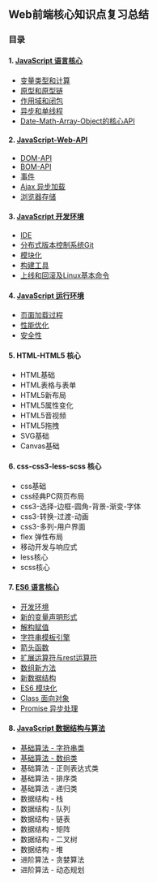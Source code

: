 ## Web前端核心知识点复习总结

### 目录

#### 1. [JavaScript 语言核心](https://github.com/LightSmileY/Web-front-end---Review/tree/master/01.%20JavaScript%20%E8%AF%AD%E8%A8%80%E6%A0%B8%E5%BF%83)

- [变量类型和计算](https://github.com/LightSmileY/Web-front-end---Review/blob/master/01.%20JavaScript%20%E8%AF%AD%E8%A8%80%E6%A0%B8%E5%BF%83/1.%20%E5%8F%98%E9%87%8F%E7%B1%BB%E5%9E%8B%E5%92%8C%E8%AE%A1%E7%AE%97.md)
- [原型和原型链](https://github.com/LightSmileY/Web-front-end---Review/blob/master/01.%20JavaScript%20%E8%AF%AD%E8%A8%80%E6%A0%B8%E5%BF%83/2.%20%E5%8E%9F%E5%9E%8B%E5%92%8C%E5%8E%9F%E5%9E%8B%E9%93%BE.md)
- [作用域和闭包](https://github.com/LightSmileY/Web-front-end---Review/blob/master/01.%20JavaScript%20%E8%AF%AD%E8%A8%80%E6%A0%B8%E5%BF%83/3.%20%E4%BD%9C%E7%94%A8%E5%9F%9F%E5%92%8C%E9%97%AD%E5%8C%85.md)
- [异步和单线程](https://github.com/LightSmileY/Web-front-end---Review/blob/master/01.%20JavaScript%20%E8%AF%AD%E8%A8%80%E6%A0%B8%E5%BF%83/4.%20%E5%BC%82%E6%AD%A5%E5%92%8C%E5%8D%95%E7%BA%BF%E7%A8%8B.md)
- [Date-Math-Array-Object的核心API](https://github.com/LightSmileY/Web-front-end---Review/blob/master/01.%20JavaScript%20%E8%AF%AD%E8%A8%80%E6%A0%B8%E5%BF%83/5.%20Date-Math-Array-Object%E7%9A%84%E6%A0%B8%E5%BF%83API.md)

#### 2. [JavaScript-Web-API](https://github.com/LightSmileY/Web-front-end---Review/tree/master/02.%20JavaScript-Web-API)

- [DOM-API](https://github.com/LightSmileY/Web-front-end---Review/blob/master/02.%20JavaScript-Web-API/1.%20DOM-API.md)
- [BOM-API](https://github.com/LightSmileY/Web-front-end---Review/blob/master/02.%20JavaScript-Web-API/2.%20BOM-API.md)
- [事件](https://github.com/LightSmileY/Web-front-end---Review/blob/master/02.%20JavaScript-Web-API/3.%20%E4%BA%8B%E4%BB%B6.md)
- [Ajax 异步加载](https://github.com/LightSmileY/Web-front-end---Review/blob/master/02.%20JavaScript-Web-API/4.%20Ajax%20%E5%BC%82%E6%AD%A5%E5%8A%A0%E8%BD%BD.md)
- [浏览器存储](https://github.com/LightSmileY/Web-front-end---Review/blob/master/02.%20JavaScript-Web-API/5.%20%E6%B5%8F%E8%A7%88%E5%99%A8%E5%AD%98%E5%82%A8.md)

#### 3. [JavaScript 开发环境](https://github.com/LightSmileY/Web-front-end---Review/tree/master/03.%20JavaScript%20%E5%BC%80%E5%8F%91%E7%8E%AF%E5%A2%83)

- [IDE](https://github.com/LightSmileY/Web-front-end---Review/blob/master/03.%20JavaScript%20%E5%BC%80%E5%8F%91%E7%8E%AF%E5%A2%83/1.%20IDE.md)
- [分布式版本控制系统Git](https://github.com/LightSmileY/Web-front-end---Review/blob/master/03.%20JavaScript%20%E5%BC%80%E5%8F%91%E7%8E%AF%E5%A2%83/2.%20%E5%88%86%E5%B8%83%E5%BC%8F%E7%89%88%E6%9C%AC%E6%8E%A7%E5%88%B6%E7%B3%BB%E7%BB%9FGit.md)
- [模块化](https://github.com/LightSmileY/Web-front-end---Review/blob/master/03.%20JavaScript%20%E5%BC%80%E5%8F%91%E7%8E%AF%E5%A2%83/3.%20%E6%A8%A1%E5%9D%97%E5%8C%96.md)
- [构建工具](https://github.com/LightSmileY/Web-front-end---Review/blob/master/03.%20JavaScript%20%E5%BC%80%E5%8F%91%E7%8E%AF%E5%A2%83/4.%20%E6%9E%84%E5%BB%BA%E5%B7%A5%E5%85%B7.md)
- [上线和回滚及Linux基本命令](https://github.com/LightSmileY/Web-front-end---Review/blob/master/03.%20JavaScript%20%E5%BC%80%E5%8F%91%E7%8E%AF%E5%A2%83/5.%20%E4%B8%8A%E7%BA%BF%E5%92%8C%E5%9B%9E%E6%BB%9A%E5%8F%8ALinux%E5%9F%BA%E6%9C%AC%E5%91%BD%E4%BB%A4.md)

#### 4. [JavaScript 运行环境](https://github.com/LightSmileY/Web-front-end---Review/tree/master/04.%20JavaScript%20%E8%BF%90%E8%A1%8C%E7%8E%AF%E5%A2%83)

- [页面加载过程](https://github.com/LightSmileY/Web-front-end---Review/blob/master/04.%20JavaScript%20%E8%BF%90%E8%A1%8C%E7%8E%AF%E5%A2%83/1.%20%E9%A1%B5%E9%9D%A2%E5%8A%A0%E8%BD%BD%E8%BF%87%E7%A8%8B.md)
- [性能优化](https://github.com/LightSmileY/Web-front-end---Review/blob/master/04.%20JavaScript%20%E8%BF%90%E8%A1%8C%E7%8E%AF%E5%A2%83/2.%20%E6%80%A7%E8%83%BD%E4%BC%98%E5%8C%96.md)
- [安全性](https://github.com/LightSmileY/Web-front-end---Review/blob/master/04.%20JavaScript%20%E8%BF%90%E8%A1%8C%E7%8E%AF%E5%A2%83/3.%20%E5%AE%89%E5%85%A8%E6%80%A7.md)

#### 5. HTML-HTML5 核心

- HTML基础
- HTML表格与表单
- HTML5新布局
- HTML5属性变化
- HTML5音视频
- HTML5拖拽
- SVG基础
- Canvas基础

#### 6. css-css3-less-scss 核心

- css基础
- css经典PC网页布局
- css3-选择-边框-圆角-背景-渐变-字体
- css3-转换-过渡-动画
- css3-多列-用户界面
- flex 弹性布局
- 移动开发与响应式
- less核心
- scss核心

#### 7. [ES6 语言核心](https://github.com/LightSmileY/Web-front-end---Review/tree/master/07.%20ES6%20%E8%AF%AD%E8%A8%80%E6%A0%B8%E5%BF%83)

- [开发环境](https://github.com/LightSmileY/Web-front-end---Review/blob/master/07.%20ES6%20%E8%AF%AD%E8%A8%80%E6%A0%B8%E5%BF%83/01.%20%E5%BC%80%E5%8F%91%E7%8E%AF%E5%A2%83.md)
- [新的变量声明形式](https://github.com/LightSmileY/Web-front-end---Review/blob/master/07.%20ES6%20%E8%AF%AD%E8%A8%80%E6%A0%B8%E5%BF%83/02.%20%E6%96%B0%E7%9A%84%E5%8F%98%E9%87%8F%E5%A3%B0%E6%98%8E%E5%BD%A2%E5%BC%8F.md)
- [解构赋值](https://github.com/LightSmileY/Web-front-end---Review/blob/master/07.%20ES6%20%E8%AF%AD%E8%A8%80%E6%A0%B8%E5%BF%83/03.%20%E8%A7%A3%E6%9E%84%E8%B5%8B%E5%80%BC.md)
- [字符串模板引擎](https://github.com/LightSmileY/Web-front-end---Review/blob/master/07.%20ES6%20%E8%AF%AD%E8%A8%80%E6%A0%B8%E5%BF%83/04.%20%E5%AD%97%E7%AC%A6%E4%B8%B2%E6%A8%A1%E6%9D%BF%E5%BC%95%E6%93%8E.md)
- [箭头函数](https://github.com/LightSmileY/Web-front-end---Review/blob/master/07.%20ES6%20%E8%AF%AD%E8%A8%80%E6%A0%B8%E5%BF%83/05.%20%E7%AE%AD%E5%A4%B4%E5%87%BD%E6%95%B0.md)
- [扩展运算符与rest运算符](https://github.com/LightSmileY/Web-front-end---Review/blob/master/07.%20ES6%20%E8%AF%AD%E8%A8%80%E6%A0%B8%E5%BF%83/06.%20%E6%89%A9%E5%B1%95%E8%BF%90%E7%AE%97%E7%AC%A6%E4%B8%8Erest%E8%BF%90%E7%AE%97%E7%AC%A6.md)
- [数组新方法](https://github.com/LightSmileY/Web-front-end---Review/blob/master/07.%20ES6%20%E8%AF%AD%E8%A8%80%E6%A0%B8%E5%BF%83/07.%20%E6%95%B0%E7%BB%84%E6%96%B0%E6%96%B9%E6%B3%95.md)
- [新数据结构](https://github.com/LightSmileY/Web-front-end---Review/blob/master/07.%20ES6%20%E8%AF%AD%E8%A8%80%E6%A0%B8%E5%BF%83/08.%20%E6%96%B0%E6%95%B0%E6%8D%AE%E7%BB%93%E6%9E%84.md)
- [ES6 模块化](https://github.com/LightSmileY/Web-front-end---Review/blob/master/07.%20ES6%20%E8%AF%AD%E8%A8%80%E6%A0%B8%E5%BF%83/09.%20ES6%20%E6%A8%A1%E5%9D%97%E5%8C%96.md)
- [Class 面向对象](https://github.com/LightSmileY/Web-front-end---Review/blob/master/07.%20ES6%20%E8%AF%AD%E8%A8%80%E6%A0%B8%E5%BF%83/10.%20Class%20%E9%9D%A2%E5%90%91%E5%AF%B9%E8%B1%A1.md)
- [Promise 异步处理](https://github.com/LightSmileY/Web-front-end---Review/blob/master/07.%20ES6%20%E8%AF%AD%E8%A8%80%E6%A0%B8%E5%BF%83/11.%20Promise%20%E5%BC%82%E6%AD%A5%E5%A4%84%E7%90%86.md)

#### 8. [JavaScript 数据结构与算法](https://github.com/LightSmileY/Web-front-end---Review/tree/master/08.%20JavaScript%20%E6%95%B0%E6%8D%AE%E7%BB%93%E6%9E%84%E4%B8%8E%E7%AE%97%E6%B3%95)

- [基础算法 - 字符串类](https://github.com/LightSmileY/Web-front-end---Review/blob/master/08.%20JavaScript%20%E6%95%B0%E6%8D%AE%E7%BB%93%E6%9E%84%E4%B8%8E%E7%AE%97%E6%B3%95/01.%20%E5%9F%BA%E7%A1%80%E7%AE%97%E6%B3%95%20-%20%E5%AD%97%E7%AC%A6%E4%B8%B2%E7%B1%BB.md)
- [基础算法 - 数组类](https://github.com/LightSmileY/Web-front-end---Review/blob/master/08.%20JavaScript%20%E6%95%B0%E6%8D%AE%E7%BB%93%E6%9E%84%E4%B8%8E%E7%AE%97%E6%B3%95/02.%20%E5%9F%BA%E7%A1%80%E7%AE%97%E6%B3%95%20-%20%E6%95%B0%E7%BB%84%E7%B1%BB.md)
- 基础算法 - 正则表达式类
- 基础算法 - 排序类
- 基础算法 - 递归类
- 数据结构 - 栈
- 数据结构 - 队列
- 数据结构 - 链表
- 数据结构 - 矩阵
- 数据结构 - 二叉树
- 数据结构 - 堆
- 进阶算法 - 贪婪算法
- 进阶算法 - 动态规划